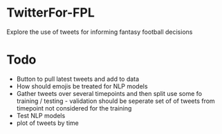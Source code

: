 # TwitterFor-FPL
Explore the use of tweets for informing fantasy football decisions 

# Todo 
- Button to pull latest tweets and add to data 
- How should emojis be treated for NLP models
- Gather tweets over several timepoints and then split use some fo training / testing - validation should be seperate 
set of of tweets from timepoint not considered for the training
- Test NLP models
- plot of tweets by time
